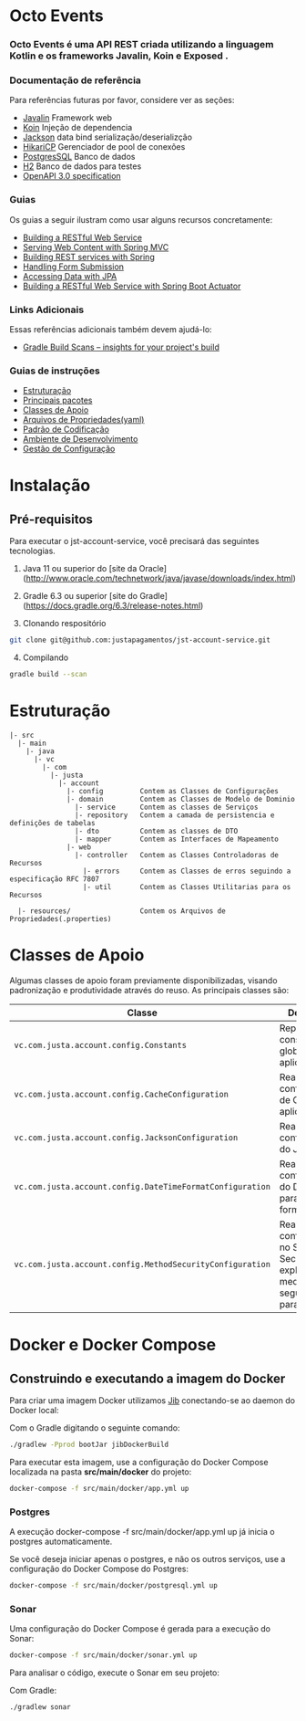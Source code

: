 # Octo Events

### Octo Events é uma API REST criada utilizando a linguagem Kotlin e os frameworks Javalin, Koin e Exposed .

### Documentação de referência
Para referências futuras por favor, considere ver as seções:

* [Javalin](https://github.com/JetBrains/kotlin) Framework web
* [Koin](https://github.com/InsertKoinIO/koin) Injeção de dependencia
* [Jackson](https://github.com/FasterXML/jackson-module-kotlin) data bind serialização/deserializção
* [HikariCP](https://github.com/brettwooldridge/HikariCP) Gerenciador de pool de conexões
* [PostgresSQL](https://www.postgresql.org) Banco de dados 
* [H2](https://www.h2database.com) Banco de dados para testes 
* [OpenAPI 3.0 specification](https://springdoc.org/)

### Guias
Os guias a seguir ilustram como usar alguns recursos concretamente:

* [Building a RESTful Web Service](https://spring.io/guides/gs/rest-service/)
* [Serving Web Content with Spring MVC](https://spring.io/guides/gs/serving-web-content/)
* [Building REST services with Spring](https://spring.io/guides/tutorials/bookmarks/)
* [Handling Form Submission](https://spring.io/guides/gs/handling-form-submission/)
* [Accessing Data with JPA](https://spring.io/guides/gs/accessing-data-jpa/)
* [Building a RESTful Web Service with Spring Boot Actuator](https://spring.io/guides/gs/actuator-service/)

### Links Adicionais
Essas referências adicionais também devem ajudá-lo:

* [Gradle Build Scans – insights for your project's build](https://scans.gradle.com#gradle)

### Guias de instruções


* [Estruturação](docs/instalation.md)
* [Principais pacotes]()
* [Classes de Apoio]()
* [Arquivos de Propriedades(yaml)]() 
* [Padrão de Codificação]() 
* [Ambiente de Desenvolvimento]() 
* [Gestão de Configuração](docs/gestao_configuracao.md)

# Instalação
 
## Pré-requisitos

Para executar o jst-account-service, você precisará das seguintes tecnologias.

1. Java 11 ou superior do [site da Oracle] (http://www.oracle.com/technetwork/java/javase/downloads/index.html)

2. Gradle 6.3 ou superior [site do Gradle] (https://docs.gradle.org/6.3/release-notes.html)

3. Clonando respositório
```bash
git clone git@github.com:justapagamentos/jst-account-service.git
```
4. Compilando
 ```bash
gradle build --scan
```

# Estruturação

```
|- src
  |- main
    |- java                    
      |- vc
        |- com
          |- justa
            |- account
              |- config         Contem as Classes de Configurações
              |- domain         Contem as Classes de Modelo de Dominio
                |- service      Contem as classes de Serviços
                |- repository   Contem a camada de persistencia e definições de tabelas
                |- dto          Contem as classes de DTO
                |- mapper       Contem as Interfaces de Mapeamento
              |- web
                |- controller   Contem as Classes Controladoras de Recursos
                  |- errors     Contem as Classes de erros seguindo a especificação RFC 7807
                  |- util       Contem as Classes Utilitarias para os Recursos                      
              
  |- resources/                 Contem os Arquivos de Propriedades(.properties)
```

# Classes de Apoio

Algumas classes de apoio foram previamente disponibilizadas, visando padronização e produtividade através do reuso. As principais classes são: 

| Classe                                                    | Descrição           
------------------------------------------------------------|---------------------------------------------------------------------------------------
| `vc.com.justa.account.config.Constants`                   | Representa as constantes globais da aplicação
| `vc.com.justa.account.config.CacheConfiguration`          | Realiza as configurações de Cache da aplicacao
| `vc.com.justa.account.config.JacksonConfiguration`        | Realiza as configurações do Jackson
| `vc.com.justa.account.config.DateTimeFormatConfiguration` | Realiza as configurações do DateTime para o formato ISO
| `vc.com.justa.account.config.MethodSecurityConfiguration` | Realiza as configurações no Spring Security, explicitando o medo de segurança para OAuth2

# Docker e Docker Compose

## Construindo e executando a imagem do Docker
Para criar uma imagem Docker utilizamos [Jib](https://spring.io/guides/gs/rest-service/) conectando-se ao daemon do Docker local:

Com o Gradle digitando o seguinte comando: 
 ```bash
./gradlew -Pprod bootJar jibDockerBuild
```

Para executar esta imagem, use a configuração do Docker Compose localizada na pasta **src/main/docker** do projeto:
 ```bash
docker-compose -f src/main/docker/app.yml up
```

### Postgres

A execução docker-compose -f src/main/docker/app.yml up já inicia o postgres automaticamente.

Se você deseja iniciar apenas o postgres, e não os outros serviços, use a configuração do Docker Compose do Postgres:
 ```bash
docker-compose -f src/main/docker/postgresql.yml up
```

### Sonar

Uma configuração do Docker Compose é gerada para a execução do Sonar:
 ```bash
docker-compose -f src/main/docker/sonar.yml up
```
Para analisar o código, execute o Sonar em seu projeto:

Com Gradle:
 ```bash
./gradlew sonar
```